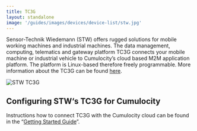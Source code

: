 ```yaml
---
title: TC3G
layout: standalone
image: '/guides/images/devices/device-list/stw.jpg'
---
```


Sensor-Technik Wiedemann (STW) offers rugged solutions for mobile working machines and industrial machines. The data management, computing, telematics and gateway platform TC3G connects your mobile machine or industrial vehicle to Cumulocity’s cloud based M2M application platform. The platform is Linux-based therefore freely programmable. More information about the TC3G can be found [here](https://www.sensor-technik.de/en/products.html?view=product&stwpid=60).

![STW TC3G](/guides/images/devices/stw.png)

## Configuring STW‘s TC3G for Cumulocity

Instructions how to connect TC3G with the Cumulocity cloud can be found in the “[Getting Started Guide](https://www.sensor-technik.de/images/tutorials/cumulocity/index.htm)”.



